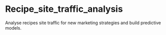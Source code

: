 # Recipe_site_traffic_analysis
Analyse recipes site traffic for new marketing strategies and build predictive models.
